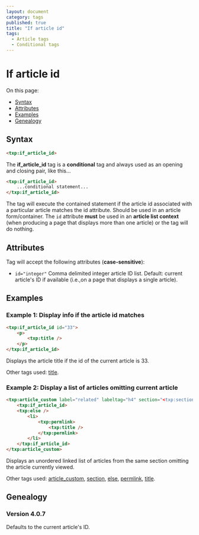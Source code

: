 ```yaml
---
layout: document
category: tags
published: true
title: "If article id"
tags:
  - Article tags
  - Conditional tags
---
```


# If article id

On this page:

* [Syntax](#user-content-syntax)
* [Attributes](#user-content-attributes)
* [Examples](#user-content-examples)
* [Genealogy](#user-content-genealogy)

## Syntax

```html
<txp:if_article_id>
```

The **if_article_id** tag is a __conditional__ tag and always used as an opening and closing pair, like this...

```html
<txp:if_article_id>
    ...conditional statement...
</txp:if_article_id>
```

The tag will execute the contained statement if the article id associated with a particular article matches the id attribute. Should be used in an article form/container. The `id` attribute **must** be used in an **article list context** (when producing a page that displays more than one article) or the tag will do nothing.

## Attributes

Tag will accept the following attributes (**case-sensitive**):

* `id="integer"`
Comma delimited integer article ID list.
Default: current article's ID if available (i.e.,on a page that displays a single article).

## Examples

### Example 1: Display info if the article id matches

```html
<txp:if_article_id id="33">
    <p>
        <txp:title />
    </p>
</txp:if_article_id>
```

Displays the article title if the id of the current article is 33.

Other tags used: [title](title).

### Example 2: Display a list of articles omitting current article

```html
<txp:article_custom label="related" labeltag="h4" section="<txp:section />" wraptag="ul">
    <txp:if_article_id>
    <txp:else />
        <li>
            <txp:permlink>
                <txp:title />
            </txp:permlink>
        </li>
    </txp:if_article_id>
</txp:article_custom>
```

Displays an unordered linked list of articles from the same section omitting the article currently viewed.

Other tags used: [article_custom](article-custom), [section](section), [else](else), [permlink](permlink), [title](title).

## Genealogy

### Version 4.0.7

Defaults to the current article's ID.

